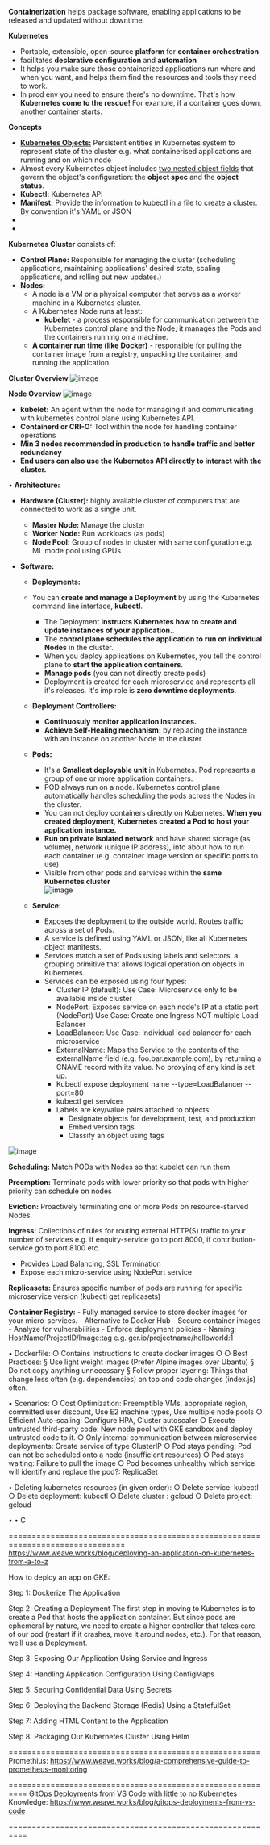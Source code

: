 **Containerization** helps package software, enabling applications to be released and updated without downtime.

**Kubernetes**
- Portable, extensible, open-source **platform** for **container orchestration**
- facilitates **declarative configuration** and **automation**
- It helps you make sure those containerized applications run where and when you want, and helps them find the resources and tools they need to work.
- In prod env you need to ensure there's no downtime. That's how **Kubernetes come to the rescue!** For example, if a container goes down, another container starts.

**Concepts**
- **[Kubernetes Objects:](https://kubernetes.io/docs/concepts/overview/working-with-objects/#kubernetes-objects)** Persistent entities in Kubernetes system to represent state of the cluster e.g. what containerised applications are running and on which node
- Almost every Kubernetes object includes [two nested object fields](https://kubernetes.io/docs/concepts/overview/working-with-objects/#object-spec-and-status) that govern the object's configuration: the **object spec** and the **object status**.
- **Kubectl:** Kubernetes API
- **Manifest:** Provide the information to kubectl in a file to create a cluster. By convention it's YAML or JSON
-  
- 

**Kubernetes Cluster** consists of:
 - **Control Plane:** Responsible for managing the cluster (scheduling applications, maintaining applications' desired state, scaling applications, and rolling out new updates.)
 -  **Nodes:**
    - A node is a VM or a physical computer that serves as a worker machine in a Kubernetes cluster.
    - A Kubernetes Node runs at least:
    	- **kubelet** - a process responsible for communication between the Kubernetes control plane and the Node; it manages the Pods and the containers running on a machine.
     - **A container run time (like Docker)** - responsible for pulling the container image from a registry, unpacking the container, and running the application.

**Cluster Overview**
  ![image](https://github.com/Ajit1279/GCP_Learning/assets/81754034/623125d0-47fe-4316-ae2b-580ddc2d9e76)

**Node Overview**
	![image](https://github.com/Ajit1279/GCP_Learning/assets/81754034/b41a0a6c-8873-4a38-992f-9699aec0067e)
 
   - **kubelet:** An agent within the node for managing it and communicating with kubernetes control plane using Kubernetes API.
   - **Containerd or CRI-O:** Tool within the node for handling container operations
   - **Min 3 nodes recommended in production to handle traffic and better redundancy**
   - **End users can also use the Kubernetes API directly to interact with the cluster.**


• **Architecture:**
   - **Hardware (Cluster):** highly available cluster of computers that are connected to work as a single unit.
     	- **Master Node:** Manage the cluster
     	- **Worker Node:** Run workloads (as pods)
     	- **Node Pool:** Group of nodes in cluster with same configuration e.g. ML mode pool using GPUs

   - **Software:**
        - **Deployments:**
	    - You can **create and manage a Deployment** by using the Kubernetes command line interface, **kubectl**.
            - The Deployment **instructs Kubernetes how to create and update instances of your application.**.
            - The **control plane schedules the application to run on individual Nodes** in the cluster.
            - When you deploy applications on Kubernetes, you tell the control plane to **start the application containers**.
            - **Manage pods** (you can not directly create pods)
            - Deployment is created for each microservice and represents all it's releases. It's imp role is **zero downtime deployments**.
       
    	- **Deployment Controllers:**
          - **Continuosuly monitor application instances.**
          - **Achieve Self-Healing mechanism:** by replacing the instance with an instance on another Node in the cluster.
       	
     - **Pods:**
         - It's a **Smallest deployable unit** in Kubernetes. Pod represents a group of one or more application containers.
         - POD always run on a node. Kubernetes control plane automatically handles scheduling the pods across the Nodes in the cluster.
         - You can not deploy containers directly on Kubernetes.  **When you created deployment, Kubernetes created a Pod to host your application instance.**
         - **Run on private isolated network** and have shared storage (as volume), network (unique IP address), info about how to run each container (e.g. container image version or specific ports to use)
         - Visible from other pods and services within the **same Kubernetes cluster**	
![image](https://github.com/Ajit1279/GCP_Learning/assets/81754034/8874b0ab-64a4-4e40-976c-88a776ca38bd)

    		
     - **Service:**
         - Exposes the deployment to the outside world. Routes traffic across a set of Pods.
         - A service is defined using YAML or JSON, like all Kubernetes object manifests.
         - Services match a set of Pods using labels and selectors, a grouping primitive that allows logical operation on objects in Kubernetes.
         - Services can be exposed using four types:
       	    - Cluster IP (default): Use Case: Microservice only to be available inside cluster
            - NodePort: Exposes service on each node's IP at a static port (NodePort)  Use Case:  Create one Ingress NOT multiple Load Balancer
            - LoadBalancer:  Use Case: Individual load balancer for each microservice
            - ExternalName: Maps the Service to the contents of the externalName field (e.g. foo.bar.example.com), by returning a CNAME record with its value. No proxying of any kind is set up.
            - Kubectl expose deployment name --type=LoadBalancer --port=80
            - kubectl get services
            - Labels are key/value pairs attached to objects:
               - Designate objects for development, test, and production
               - Embed version tags
               - Classify an object using tags
	     
![image](https://github.com/Ajit1279/GCP_Learning/assets/81754034/7a979e89-cc42-40d3-9080-bbd42252357d)

 
 **Scheduling:** Match PODs with Nodes so that kubelet can run them

 **Preemption:** Terminate pods with lower priority so that pods with higher priority can schedule on nodes

 **Eviction:** Proactively terminating one or more Pods on resource-starved Nodes.

 **Ingress:** Collections of rules for routing external HTTP(S) traffic to your number of services e.g. if enquiry-service go to port 8000, if contribution-service go to port 8100 etc.
 - Provides Load Balancing, SSL Termination
 - Expose each micro-service using NodePort service 

 **Replicasets:** Ensures specific number of pods are running for specific microservice version (kubectl get replicasets)

 
 **Container Registry:**
    - Fully managed service to store docker images for your micro-services.
    - Alternative to Docker Hub
    - Secure container images
    - Analyze for vulnerabilities
    - Enforce deployment policies
    - Naming: HostName/ProjectID/Image:tag e.g. gcr.io/projectname/helloworld:1 

• Dockerfile:
	○ Contains Instructions to create docker images 
	○ 
	○ Best Practices:
		§ Use light weight images (Prefer Alpine images over Ubantu)
		§ Do not copy anything unnecessary
		§ Follow proper layering: Things that change less often (e.g. dependencies) on top and code changes (index.js) often.
			
	
• Scenarios:
	○ Cost Optimization: Preemptible VMs, appropriate region, committed user discount, Use E2 machine types, Use multiple node pools
	○ Efficient Auto-scaling:  Configure HPA, Cluster autoscaler
	○ Execute untrusted third-party code: New node pool with GKE sandbox and deploy untrusted code to it. 
	○ Only internal communication between microservice deployments: Create service of type ClusterIP
	○ Pod stays pending: Pod can not be scheduled onto a node (insufficient resources)
	○ Pod stays waiting: Failure to pull the image
	○ Pod becomes unhealthy which service will identify and replace the pod?: ReplicaSet   
	
• Deleting kubernetes resources (in given order):
	○ Delete service: kubectl
	○ Delete deployment:  kubectl
	○ Delete cluster : gcloud
	○ Delete project: gcloud 

• 
• C

===============================================================================
https://www.weave.works/blog/deploying-an-application-on-kubernetes-from-a-to-z

How to deploy an app on GKE:

Step 1: Dockerize The Application 

Step 2: Creating a Deployment
	The first step in moving to Kubernetes is to create a Pod that hosts the application container. But since pods are ephemeral by nature, we need to create a higher controller that takes care of our pod (restart if it crashes, move it around nodes, etc.). For that reason, we’ll use a Deployment. 

Step 3: Exposing Our Application Using Service and Ingress
	
Step 4: Handling Application Configuration Using ConfigMaps
	
Step 5: Securing Confidential Data Using Secrets
	
Step 6: Deploying the Backend Storage (Redis) Using a StatefulSet
	
Step 7: Adding HTML Content to the Application
	
Step 8: Packaging Our Kubernetes Cluster Using Helm

======================================================
Promethius: 
https://www.weave.works/blog/a-comprehensive-guide-to-prometheus-monitoring

==========================================================
GitOps Deployments from VS Code with little to no Kubernetes Knowledge:
https://www.weave.works/blog/gitops-deployments-from-vs-code

==========================================================


